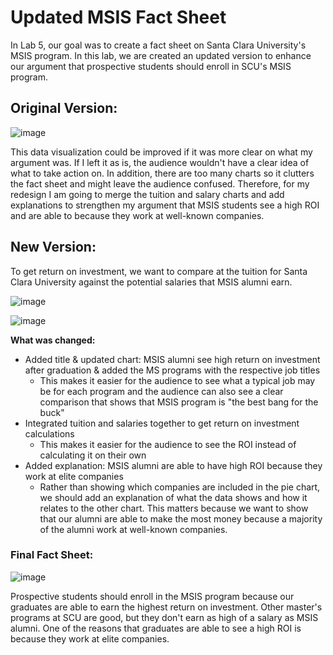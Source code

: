 # Updated MSIS Fact Sheet

In Lab 5, our goal was to create a fact sheet on Santa Clara University's MSIS program. In this lab, we are created an updated version to enhance our argument that prospective students should enroll in SCU's MSIS program. 

## Original Version:

![image](https://user-images.githubusercontent.com/32119820/32479345-4041ac0a-c33e-11e7-9533-a581440ebe24.png)

This data visualization could be improved if it was more clear on what my argument was. If I left it as is, the audience wouldn't have a clear idea of what to take action on. In addition, there are too many charts so it clutters the fact sheet and might leave the audience confused. Therefore, for my redesign I am going to merge the tuition and salary charts and add explanations to strengthen my argument that MSIS students see a high ROI and are able to because they work at well-known companies.

## New Version:

To get return on investment, we want to compare at the tuition for Santa Clara University against the potential salaries that MSIS alumni earn. 

![image](https://user-images.githubusercontent.com/32119820/32692503-ec4f1a5e-c6cd-11e7-873f-5045d0457ab9.png)

![image](https://user-images.githubusercontent.com/32119820/32692518-110efad0-c6ce-11e7-9888-80e23ca9f359.png)


<b> What was changed: </b>
* Added title & updated chart: MSIS alumni see high return on investment after graduation & added the MS programs with the respective job titles
  - This makes it easier for the audience to see what a typical job may be for each program and the audience can also see a clear comparison that shows that MSIS program is "the best bang for the buck"
* Integrated tuition and salaries together to get return on investment calculations
  - This makes it easier for the audience to see the ROI instead of calculating it on their own
* Added explanation: MSIS alumni are able to have high ROI because they work at elite companies
  - Rather than showing which companies are included in the pie chart, we should add an explanation of what the data shows and how it relates to the other chart. This matters because we want to show that our alumni are able to make the most money because a majority of the alumni work at well-known companies.

### Final Fact Sheet:

![image](https://user-images.githubusercontent.com/32119820/32692584-7a720656-c6cf-11e7-94a6-5547b677e6c7.png)

Prospective students should enroll in the MSIS program because our graduates are able to earn the highest return on investment. Other master's programs at SCU are good, but they don't earn as high of a salary as MSIS alumni. One of the reasons that graduates are able to see a high ROI is because they work at elite companies. 


